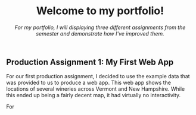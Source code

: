 <header>
  
# Welcome to my portfolio!
_For my portfolio, I will displaying three different assignments from the semester and demonstrate how I've improved them._

</header>

## Production Assignment 1: My First Web App

For our first production assignment, I decided to use the example data that was provided to us to produce a web app. This web app shows the locations of several wineries across Vermont and New Hampshire. While this ended up being a fairly decent map, it had virtually no interactivity. 

For
